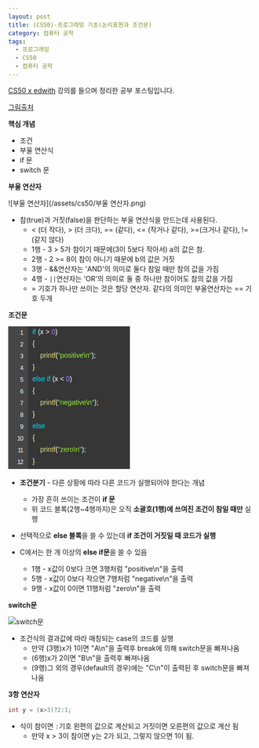 ```yaml
---
layout: post
title: (CS50)-프로그래밍 기초(논리표현과 조건문)
category: 컴퓨터 공학
tags:
  - 프로그래밍
  - CS50
  - 컴퓨터 공학
---
```




[CS50 x edwith](https://www.edwith.org/cs50/) 강의를 들으며 정리한 공부 포스팅입니다.

[그림출처](https://www.edwith.org/cs50/lecture/22830/)



**핵심 개념**

- 조건
- 부울 연산식
- if 문
- switch 문



**부울 연산자**

![부울 연산자](/assets/cs50/부울 연산자.png)

- 참(true)과 거짓(false)을 판단하는 부울 연산식을 만드는데 사용된다.
  - < (더 작다), > (더 크다), == (같다), <= (작거나 같다), >=(크거나 같다), != (같지 않다)
  - 1행 - 3 > 5가 참이기 때문에(3이 5보다 작아서) a의 값은 참.
  - 2행 - 2 >= 8이 참이 아니기 때문에 b의 값은 거짓
  - 3행 - &&연산자는 'AND'의 의미로 둘다 참일 때만 참의 값을 가짐
  - 4행 - ```||```연산자는 'OR'의 의미로 둘 중 하나만 참이어도 참의 값을 가짐
  - = 기호가 하나만 쓰이는 것은 할당 연산자. 같다의 의미인 부울연산자는 == 기호 두개

**조건문**

![조건분기](/assets/cs50/조건분기.png)

- **조건분기** - 다른 상황에 따라 다른 코드가 실행되어야 한다는 개념
  - 가장 흔히 쓰이는 조건이 **if 문**
  - 위 코드 블록(2행~4행까지)은 오직 **소괄호(1행)에 쓰여진 조건이 참일 때만** 실행

- 선택적으로 **else 블록**을 쓸 수 있는데 **if 조건이 거짓일 때 코드가 실행**
- C에서는 한 개 이상의 **else if문**을 쓸 수 있음
  - 1행 - x값이 0보다 크면 3행처럼 "positive\n"을 출력
  - 5행 - x값이 0보다 작으면 7행처럼 "negative\n"을 출력
  - 9행 - x값이 0이면 11행처럼 "zero\n"을 출력



**switch문**

![switch문](/assets/cs50/switch문.png)

- 조건식의 결과값에 따라 매칭되는 case의 코드를 실행
  - 만약 (3행)x가 1이면 "A\n"을 출력후 break에 의해 switch문을 빠져나옴
  - (6행)x가 2이면 "B\n"을 출력후 빠져나옴
  - (9행)그 외의 경우(default의 경우)에는 "C\n"이 출력된 후 switch문을 빠져나옴



**3항 연산자**

```c
int y = (x>3)?2:1;
```



- 식이 참이면 ```:```기호 왼편의 값으로 계산되고 거짓이면 오른편의 값으로 계산 됨
  - 만약 x > 3이 참이면 y는 2가 되고, 그렇지 않으면 1이 됨.